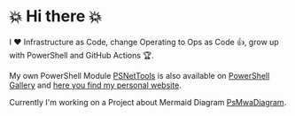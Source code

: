 # :boom: Hi there :boom:

I :heart: Infrastructure as Code, change Operating to Ops as Code :thumbsup:, grow up with PowerShell and GitHub Actions :trophy:. 

My own PowerShell Module [PSNetTools](https://github.com/tinuwalther/PsNetTools) is also available on [PowerShell Gallery](https://www.powershellgallery.com/packages/PsNetTools) and [here you find my personal website](https://tinuwalther.github.io/).

Currently I'm working on a Project about Mermaid Diagram [PsMwaDiagram](https://github.com/tinuwalther/PsMwaDiagram).
